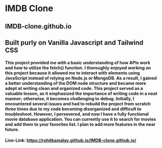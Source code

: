 # IMDB Clone

## IMDB-clone.github.io

## Built purly on Vanilla Javascript and Tailwind CSS

#### This project provided me with a basic understanding of how APIs work and how to utilize the fetch() function. I thoroughly enjoyed working on this project because it allowed me to interact with elements using JavaScript instead of relying on Node.js or MongoDB. As a result, I gained a better understanding of the DOM node structure and became more adept at writing clean and organized code. This project served as a valuable lesson, as it emphasized the importance of writing code in a neat manner; otherwise, it becomes challenging to debug. Initially, I encountered several issues and had to rebuild the project from scratch three times due to my code becoming disorganized and difficult to troubleshoot. However, I persevered, and now I have a fully functional movie database application. You can currently use it to search for movies and add them to your favorites list. I plan to add more features in the near future.

#### Live-Link:  https://rohitkamalay.github.io/IMDB-clone.github.io/
